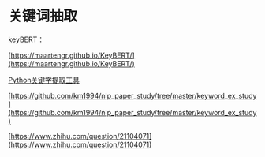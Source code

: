 # 关键词抽取

keyBERT：

[https://maartengr.github.io/KeyBERT/](https://maartengr.github.io/KeyBERT/)



[Python关键字提取工具](https://www.pythonf.cn/read/158833)

[https://github.com/km1994/nlp_paper_study/tree/master/keyword_ex_study](https://github.com/km1994/nlp_paper_study/tree/master/keyword_ex_study)



[https://www.zhihu.com/question/21104071](https://www.zhihu.com/question/21104071)

